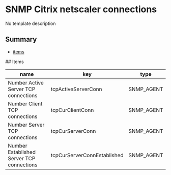 # SNMP Citrix netscaler connections
No template description
## Summary
* [items](#items)

<a name="items" />
## Items

| name | key | type |
| ------------- |------------- |------------- |
| Number Active Server TCP connections | tcpActiveServerConn | SNMP_AGENT |
| Number Client TCP connections | tcpCurClientConn | SNMP_AGENT |
| Number Server TCP connections | tcpCurServerConn | SNMP_AGENT |
| Number Established Server TCP connections | tcpCurServerConnEstablished | SNMP_AGENT |
